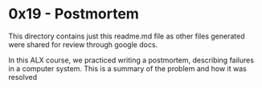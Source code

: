 # 0x19 - Postmortem

This directory contains just this readme.md file as other files generated were shared for review through google docs.

In this ALX course, we practiced writing a postmortem, describing failures in a computer system. This is a summary of the problem and how it was resolved
